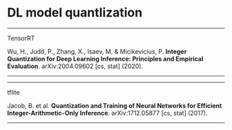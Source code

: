 # DL model quantlization

---

TensorRT

Wu, H., Judd, P., Zhang, X., Isaev, M. & Micikevicius, P. **Integer Quantization for Deep Learning Inference: Principles and Empirical Evaluation**. arXiv:2004.09602 [cs, stat] (2020).

---

---

tflite

Jacob, B. et al. **Quantization and Training of Neural Networks for Efficient Integer-Arithmetic-Only Inference**. arXiv:1712.05877 [cs, stat] (2017).

---
